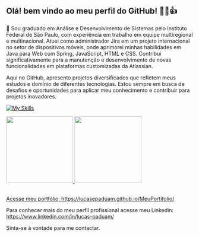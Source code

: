 ## Olá! bem vindo ao meu perfil do GitHub! 🧑‍🦲👍

💾 Sou graduado em Análise e Desenvolvimento de Sistemas pelo Instituto Federal de São Paulo, com experiência em trabalho em equipe multiregional e multinacional. 
Atuei como administrador Jira em um projeto internacional no setor de dispositivos móveis, onde aprimorei minhas habilidades em Java para Web com Spring, JavaScript, HTML e CSS. 
Contribuí significativamente para a manutenção e desenvolvimento de novas funcionalidades em plataformas customizadas da Atlassian.

Aqui no GitHub, apresento projetos diversificados que refletem meus estudos e domínio de diferentes tecnologias. Estou sempre em busca de desafios e oportunidades para aplicar meu conhecimento e contribuir para projetos inovadores.

[![My Skills](https://skillicons.dev/icons?i=java,js,nodejs,expressjs,html,css,python,c,cs,ts,spring,react,angular,jquery,androidstudio,visualstudio,vscode,godot,firebase,mongodb,mysql,npm,postman,git,github)](https://skillicons.dev)
 
<div>
<a href="https://github.com/LucasEPaduam">
<img height="180em" src="https://github-readme-stats-eight-lac.vercel.app/api/top-langs/?username=LucasEPaduam&layout=compact&langs_count=7&theme=dark"/>
<img height="180em" src="https://github-readme-stats-eight-lac.vercel.app/api?username=LucasEPaduam&show_icons=true&theme=dark&include_all_commits=true&count_private=true"/>
</div>
</br>
 
Acesse meu portfólio: https://lucasepaduam.github.io/MeuPortifolio/

Para conhecer mais do meu perfil profissional acesse meu Linkedin: https://www.linkedin.com/in/lucas-paduam/

Sinta-se à vontade para me contactar.



